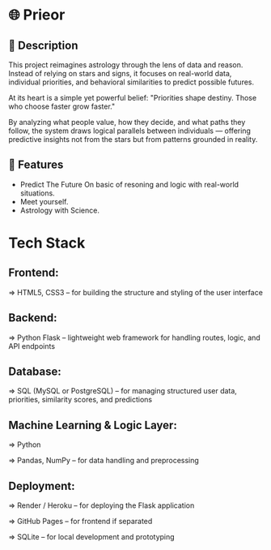 # 🌐 Prieor

## 📘 Description
This project reimagines astrology through the lens of data and reason. Instead of relying on stars and signs, it focuses on real-world data, individual priorities, and behavioral similarities to predict possible futures.

At its heart is a simple yet powerful belief:
"Priorities shape destiny. Those who choose faster grow faster."

By analyzing what people value, how they decide, and what paths they follow, the system draws logical parallels between individuals — offering predictive insights not from the stars but from patterns grounded in reality.

## 🚀 Features
- Predict The Future On basic of resoning and logic with real-world situations.
- Meet yourself.
- Astrology with Science.

# Tech Stack
## Frontend:

=> HTML5, CSS3 – for building the structure and styling of the user interface

## Backend:

=> Python Flask – lightweight web framework for handling routes, logic, and API endpoints

## Database:

=> SQL (MySQL or PostgreSQL) – for managing structured user data, priorities, similarity scores, and predictions

## Machine Learning & Logic Layer:

=> Python

=> Pandas, NumPy – for data handling and preprocessing

## Deployment:

=> Render / Heroku – for deploying the Flask application

=> GitHub Pages – for frontend if separated

=> SQLite – for local development and prototyping
